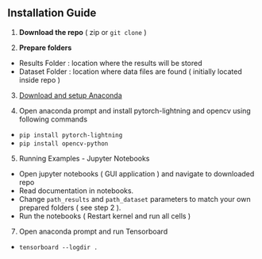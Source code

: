 ## Installation Guide

1) **Download the repo** ( zip or `git clone` )

2) **Prepare folders** 
- Results Folder : location where the results will be stored 
- Dataset Folder : location where data files are found ( initially located inside repo )

3) [Download and setup Anaconda](https://docs.anaconda.com/anaconda/install/windows/)

4) Open anaconda prompt and install pytorch-lightning and opencv using following commands

- `pip install pytorch-lightning`
- `pip install opencv-python`

5) Running Examples - Jupyter Notebooks

- Open jupyter notebooks ( GUI application ) and navigate to downloaded repo
- Read documentation in notebooks. 
- Change `path_results` and `path_dataset` parameters to match your own prepared folders ( see step 2 ). 
- Run the notebooks ( Restart kernel and run all cells )

7) Open anaconda prompt and run Tensorboard

- `tensorboard --logdir .`

